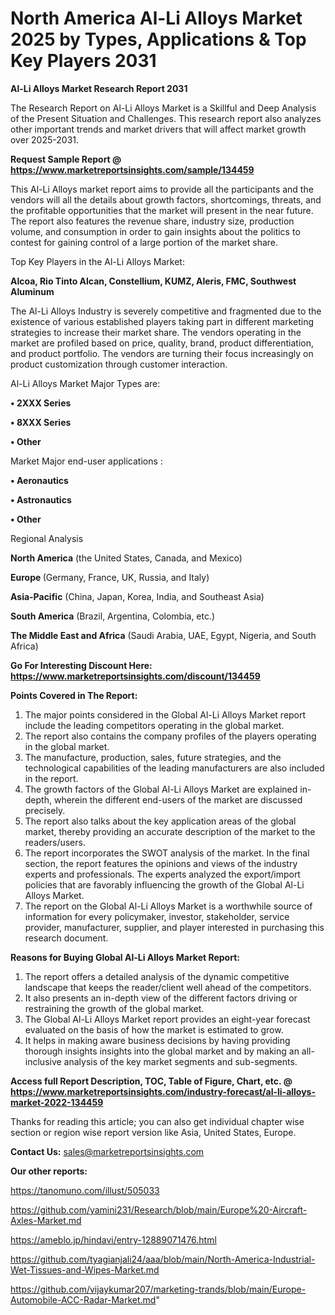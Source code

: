 # North America Al-Li Alloys Market 2025 by Types, Applications & Top Key Players 2031

<strong>Al-Li Alloys Market Research Report 2031</strong>

The Research Report on Al-Li Alloys Market is a Skillful and Deep Analysis of the Present Situation and Challenges. This research report also analyzes other important trends and market drivers that will affect market growth over 2025-2031.

<strong>Request Sample Report @ <a href=https://www.marketreportsinsights.com/sample/134459>https://www.marketreportsinsights.com/sample/134459</a></strong>

This Al-Li Alloys market report aims to provide all the participants and the vendors will all the details about growth factors, shortcomings, threats, and the profitable opportunities that the market will present in the near future. The report also features the revenue share, industry size, production volume, and consumption in order to gain insights about the politics to contest for gaining control of a large portion of the market share.

Top Key Players in the Al-Li Alloys Market:

<strong>Alcoa, Rio Tinto Alcan, Constellium, KUMZ, Aleris, FMC, Southwest Aluminum</strong>

The Al-Li Alloys Industry is severely competitive and fragmented due to the existence of various established players taking part in different marketing strategies to increase their market share. The vendors operating in the market are profiled based on price, quality, brand, product differentiation, and product portfolio. The vendors are turning their focus increasingly on product customization through customer interaction.

Al-Li Alloys Market Major Types are:

<strong>• 2XXX Series

• 8XXX Series

• Other</strong>

Market Major end-user applications :

<strong>• Aeronautics

• Astronautics

• Other</strong>

Regional Analysis

</u><strong><b>North America</b></strong> (the United States, Canada, and Mexico)

<strong><b>Europe </b></strong>(Germany, France, UK, Russia, and Italy)

<strong><b>Asia-Pacific</b></strong> (China, Japan, Korea, India, and Southeast Asia)

<strong><b>South America</b></strong> (Brazil, Argentina, Colombia, etc.)

<strong><b>The Middle East and Africa</b></strong> (Saudi Arabia, UAE, Egypt, Nigeria, and South Africa)

<strong>Go For Interesting Discount Here: <a href=https://www.marketreportsinsights.com/discount/134459>https://www.marketreportsinsights.com/discount/134459</a></strong>

<strong>Points Covered in The Report:</strong>
<ol>
  <li>The major points considered in the Global Al-Li Alloys Market report include the leading competitors operating in the global market.</li>
  <li>The report also contains the company profiles of the players operating in the global market.</li>
  <li>The manufacture, production, sales, future strategies, and the technological capabilities of the leading manufacturers are also included in the report.</li>
  <li>The growth factors of the Global Al-Li Alloys Market are explained in-depth, wherein the different end-users of the market are discussed precisely.</li>
  <li>The report also talks about the key application areas of the global market, thereby providing an accurate description of the market to the readers/users.</li>
  <li>The report incorporates the SWOT analysis of the market. In the final section, the report features the opinions and views of the industry experts and professionals. The experts analyzed the export/import policies that are favorably influencing the growth of the Global Al-Li Alloys Market.</li>
  <li>The report on the Global Al-Li Alloys Market is a worthwhile source of information for every policymaker, investor, stakeholder, service provider, manufacturer, supplier, and player interested in purchasing this research document.</li>
</ol>
<strong>Reasons for Buying Global Al-Li Alloys Market Report:</strong>

<ol>
  <li>The report offers a detailed analysis of the dynamic competitive landscape that keeps the reader/client well ahead of the competitors.</li>
  <li>It also presents an in-depth view of the different factors driving or restraining the growth of the global market.</li>
  <li>The Global Al-Li Alloys Market report provides an eight-year forecast evaluated on the basis of how the market is estimated to grow.</li>
  <li>It helps in making aware business decisions by having providing thorough insights insights into the global market and by making an all-inclusive analysis of the key market segments and sub-segments.</li>
</ol>
<strong>Access full Report Description, TOC, Table of Figure, Chart, etc. @ <a href=https://www.marketreportsinsights.com/industry-forecast/al-li-alloys-market-2022-134459>https://www.marketreportsinsights.com/industry-forecast/al-li-alloys-market-2022-134459</a></strong>


Thanks for reading this article; you can also get individual chapter wise section or region wise report version like Asia, United States, Europe.

<strong>Contact Us:</strong>
sales@marketreportsinsights.com

<strong>Our other reports:</strong>

<a href=https://tanomuno.com/illust/505033>https://tanomuno.com/illust/505033</a>

<a href=https://github.com/yamini231/Research/blob/main/Europe%20-Aircraft-Axles-Market.md>https://github.com/yamini231/Research/blob/main/Europe%20-Aircraft-Axles-Market.md</a>

<a href=https://ameblo.jp/hindavi/entry-12889071476.html>https://ameblo.jp/hindavi/entry-12889071476.html</a>

<a href=https://github.com/tyagianjali24/aaa/blob/main/North-America-Industrial-Wet-Tissues-and-Wipes-Market.md>https://github.com/tyagianjali24/aaa/blob/main/North-America-Industrial-Wet-Tissues-and-Wipes-Market.md</a>

<a href=https://github.com/vijaykumar207/marketing-trands/blob/main/Europe-Automobile-ACC-Radar-Market.md>https://github.com/vijaykumar207/marketing-trands/blob/main/Europe-Automobile-ACC-Radar-Market.md</a>"
